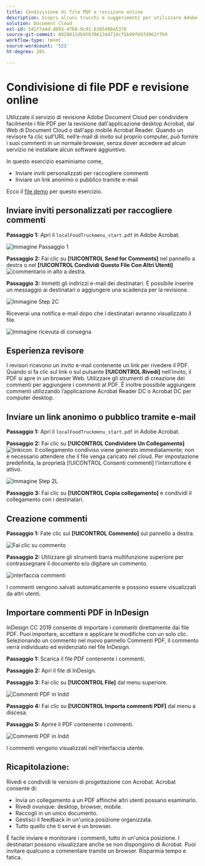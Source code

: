 ```yaml
---
title: Condivisione di file PDF e revisione online
description: Scopri alcuni trucchi e suggerimenti per utilizzare Adobe Document Cloud
solution: Document Cloud
exl-id: 541f7a4d-d893-4768-9c91-638548845378
source-git-commit: 8028012db95639613dd71dcf5b99f697d962ffb9
workflow-type: tm+mt
source-wordcount: '521'
ht-degree: 26%

---
```


# Condivisione di file PDF e revisione online

Utilizzate il servizio di revisione Adobe Document Cloud per condividere facilmente i file PDF per la revisione dall&#39;applicazione desktop Acrobat, dal Web di Document Cloud o dall&#39;app mobile Acrobat Reader. Quando un revisore fa clic sull’URL nell’e-mail di invito sul proprio computer, può fornire i suoi commenti in un normale browser, senza dover accedere ad alcun servizio né installare alcun software aggiuntivo.

In questo esercizio esaminiamo come,

* Inviare inviti personalizzati per raccogliere commenti
* Inviare un link anonimo o pubblico tramite e-mail

Ecco il [file demo](assets/01_Review.zip) per questo esercizio.

## Inviare inviti personalizzati per raccogliere commenti

**Passaggio 1:** Apri il `localFoodTruckmenu_start.pdf` in Adobe Acrobat.

![Immagine Passaggio 1](assets/Step1.png)

**Passaggio 2:** Fai clic su **[!UICONTROL Send for Comments]** nel pannello a destra o nel **[!UICONTROL Condividi Questo File Con Altri Utenti]** ![commentario](assets/sendforcommentsicon.png)  in alto a destra.

**Passaggio 3:** Immetti gli indirizzi e-mail dei destinatari. È possibile inserire un messaggio ai destinatari o aggiungere una scadenza per la revisione.

![Immagine Step 2C](assets/Step2C.png)

Riceverai una notifica e-mail dopo che i destinatari avranno visualizzato il file.

![Immagine ricevuta di consegna](assets/deliveryReceipt_Track.png)

## Esperienza revisore

I revisori ricevono un invito e-mail contenente un link per rivedere il PDF. Quando si fa clic sul link o sul pulsante **[!UICONTROL Rivedi]** nell’invito, il PDF si apre in un browser Web. Utilizzare gli strumenti di creazione dei commenti per aggiungere i commenti al PDF. È inoltre possibile aggiungere commenti utilizzando l’applicazione Acrobat Reader DC o Acrobat DC per computer desktop.

## Inviare un link anonimo o pubblico tramite e-mail

**Passaggio 1:** Apri il `localFoodTruckmenu_start.pdf` in Adobe Acrobat.

**Passaggio 2:** Fai clic su **[!UICONTROL Condividere Un Collegamento]** ![linkicon](assets/sendlinkicon.png). Il collegamento condiviso viene generato immediatamente; non è necessario attendere che il file venga caricato nel cloud. Per impostazione predefinita, la proprietà [!UICONTROL Consenti commenti] l&#39;interruttore è attivo.

![Immagine Step 2L](assets/Step2L.png)

**Passaggio 3:** Fai clic su **[!UICONTROL Copia collegamento]** e condividi il collegamento con i destinatari.

## Creazione commenti

**Passaggio 1:** Fate clic sul **[!UICONTROL Commento]** sul pannello a destra.

![Fai clic su commento](assets/Cselect.jpg)

**Passaggio 2:** Utilizzare gli strumenti barra multifunzione superiore per contrassegnare il documento e/o digitare un commento.

![interfaccia commenti](assets/commentsui.png)

I commenti vengono salvati automaticamente e possono essere visualizzati da altri utenti.

## Importare commenti PDF in InDesign

InDesign CC 2019 consente di importare i commenti direttamente dai file PDF. Puoi importare, accettare e applicare le modifiche con un solo clic. Selezionando un commento nel nuovo pannello Commenti PDF, il commento verrà individuato ed evidenziato nel file InDesign.

**Passaggio 1:** Scarica il file PDF contenente i commenti.

**Passaggio 2:** Apri il file di InDesign.

**Passaggio 3:** Fai clic su **[!UICONTROL File]** dal menu superiore.

![Commenti PDF in Indd](assets/inddpdf.png)

**Passaggio 4:** Fai clic su **[!UICONTROL Importa commenti PDF]** dal menu a discesa.

**Passaggio 5:** Aprire il PDF contenente i commenti.

![Commenti PDF in Indd](assets/inddpdfshown.png)

I commenti vengono visualizzati nell’interfaccia utente.

## Ricapitolazione:

Rivedi e condividi le versioni di progettazione con Acrobat. Acrobat consente di:

* Invia un collegamento a un PDF affinché altri utenti possano esaminarlo.
* Rivedi ovunque: desktop, browser, mobile.
* Raccogli in un unico documento.
* Gestisci il feedback in un&#39;unica posizione organizzata.
* Tutto quello che ti serve è un browser.

È facile inviare e monitorare i commenti, tutto in un&#39;unica posizione. I destinatari possono visualizzare anche se non dispongono di Acrobat. Puoi invitare qualcuno a commentare tramite un browser. Risparmia tempo e fatica.

